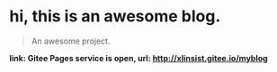 # hi, this is an awesome blog.

> An awesome project.

**link: Gitee Pages service is open, url: http://xlinsist.gitee.io/myblog**